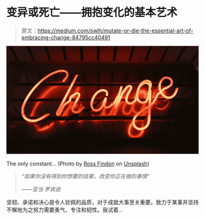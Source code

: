# 变异或死亡——拥抱变化的基本艺术

> 原文：<https://medium.com/swlh/mutate-or-die-the-essential-art-of-embracing-change-84795cc40491>

![](img/38c313e999981e012280ff339fc9f228.png)

The only constant… (Photo by [Ross Findon](https://unsplash.com/photos/mG28olYFgHI?utm_source=unsplash&utm_medium=referral&utm_content=creditCopyText) on [Unsplash](https://unsplash.com/search/photos/change?utm_source=unsplash&utm_medium=referral&utm_content=creditCopyText))

> *“如果你没有得到你想要的结果，改变你正在做的事情”*
> 
> *——亚当·罗宾逊*

坚韧、承诺和决心是令人钦佩的品质，对于成就大事至关重要。致力于某事并坚持不懈地为之努力需要勇气、专注和韧性。我试着…